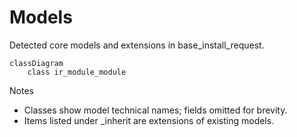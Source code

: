 # Models

Detected core models and extensions in base_install_request.

```mermaid
classDiagram
    class ir_module_module
```

Notes
- Classes show model technical names; fields omitted for brevity.
- Items listed under _inherit are extensions of existing models.

